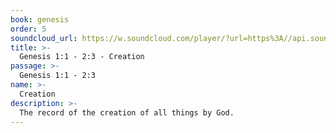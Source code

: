 ```yaml
---
book: genesis
order: 5
soundcloud_url: https://w.soundcloud.com/player/?url=https%3A//api.soundcloud.com/tracks/202456491%3Fsecret_token%3Ds-wQCrU
title: >-
  Genesis 1:1 - 2:3 - Creation
passage: >-
  Genesis 1:1 - 2:3
name: >-
  Creation
description: >-
  The record of the creation of all things by God.
---
```

